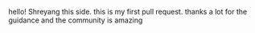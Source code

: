 hello! Shreyang this side. this is my first pull request. thanks a lot for the guidance and the community is amazing


